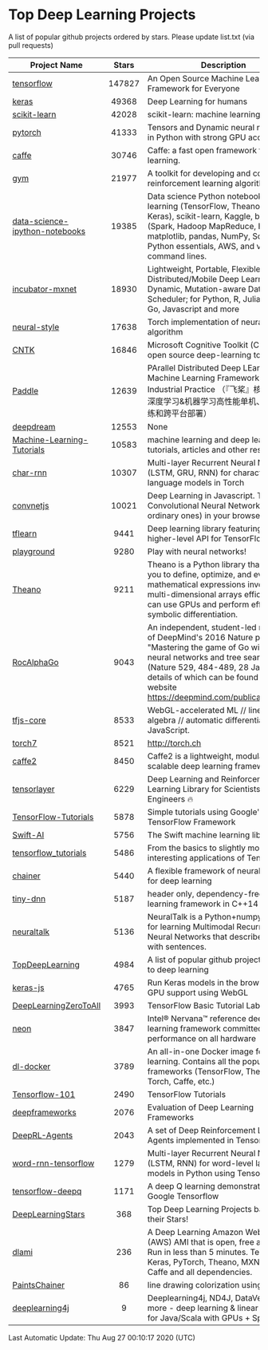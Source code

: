 # Top Deep Learning Projects
A list of popular github projects ordered by stars.
Please update list.txt (via pull requests)

|Project Name| Stars | Description |
| ---------- |:-----:| ----------- |
| [tensorflow](https://github.com/tensorflow/tensorflow) | 147827 | An Open Source Machine Learning Framework for Everyone |
| [keras](https://github.com/keras-team/keras) | 49368 | Deep Learning for humans |
| [scikit-learn](https://github.com/scikit-learn/scikit-learn) | 42028 | scikit-learn: machine learning in Python |
| [pytorch](https://github.com/pytorch/pytorch) | 41333 | Tensors and Dynamic neural networks in Python with strong GPU acceleration |
| [caffe](https://github.com/BVLC/caffe) | 30746 | Caffe: a fast open framework for deep learning. |
| [gym](https://github.com/openai/gym) | 21977 | A toolkit for developing and comparing reinforcement learning algorithms. |
| [data-science-ipython-notebooks](https://github.com/donnemartin/data-science-ipython-notebooks) | 19385 | Data science Python notebooks: Deep learning (TensorFlow, Theano, Caffe, Keras), scikit-learn, Kaggle, big data (Spark, Hadoop MapReduce, HDFS), matplotlib, pandas, NumPy, SciPy, Python essentials, AWS, and various command lines. |
| [incubator-mxnet](https://github.com/apache/incubator-mxnet) | 18930 | Lightweight, Portable, Flexible Distributed/Mobile Deep Learning with Dynamic, Mutation-aware Dataflow Dep Scheduler; for Python, R, Julia, Scala, Go, Javascript and more |
| [neural-style](https://github.com/jcjohnson/neural-style) | 17638 | Torch implementation of neural style algorithm |
| [CNTK](https://github.com/microsoft/CNTK) | 16846 | Microsoft Cognitive Toolkit (CNTK), an open source deep-learning toolkit |
| [Paddle](https://github.com/PaddlePaddle/Paddle) | 12639 | PArallel Distributed Deep LEarning: Machine Learning Framework from Industrial Practice （『飞桨』核心框架，深度学习&机器学习高性能单机、分布式训练和跨平台部署） |
| [deepdream](https://github.com/google/deepdream) | 12553 | None |
| [Machine-Learning-Tutorials](https://github.com/ujjwalkarn/Machine-Learning-Tutorials) | 10583 | machine learning and deep learning tutorials, articles and other resources  |
| [char-rnn](https://github.com/karpathy/char-rnn) | 10307 | Multi-layer Recurrent Neural Networks (LSTM, GRU, RNN) for character-level language models in Torch |
| [convnetjs](https://github.com/karpathy/convnetjs) | 10021 | Deep Learning in Javascript. Train Convolutional Neural Networks (or ordinary ones) in your browser. |
| [tflearn](https://github.com/tflearn/tflearn) | 9441 | Deep learning library featuring a higher-level API for TensorFlow. |
| [playground](https://github.com/tensorflow/playground) | 9280 | Play with neural networks! |
| [Theano](https://github.com/Theano/Theano) | 9211 | Theano is a Python library that allows you to define, optimize, and evaluate mathematical expressions involving multi-dimensional arrays efficiently. It can use GPUs and perform efficient symbolic differentiation. |
| [RocAlphaGo](https://github.com/Rochester-NRT/RocAlphaGo) | 9043 | An independent, student-led replication of DeepMind's 2016 Nature publication, "Mastering the game of Go with deep neural networks and tree search" (Nature 529, 484-489, 28 Jan 2016), details of which can be found on their website https://deepmind.com/publications.html. |
| [tfjs-core](https://github.com/tensorflow/tfjs-core) | 8533 | WebGL-accelerated ML // linear algebra // automatic differentiation for JavaScript. |
| [torch7](https://github.com/torch/torch7) | 8521 | http://torch.ch |
| [caffe2](https://github.com/facebookarchive/caffe2) | 8450 | Caffe2 is a lightweight, modular, and scalable deep learning framework. |
| [tensorlayer](https://github.com/tensorlayer/tensorlayer) | 6229 | Deep Learning and Reinforcement Learning Library for Scientists and Engineers 🔥 |
| [TensorFlow-Tutorials](https://github.com/nlintz/TensorFlow-Tutorials) | 5878 | Simple tutorials using Google's TensorFlow Framework |
| [Swift-AI](https://github.com/Swift-AI/Swift-AI) | 5756 | The Swift machine learning library. |
| [tensorflow_tutorials](https://github.com/pkmital/tensorflow_tutorials) | 5486 | From the basics to slightly more interesting applications of Tensorflow |
| [chainer](https://github.com/chainer/chainer) | 5440 | A flexible framework of neural networks for deep learning |
| [tiny-dnn](https://github.com/tiny-dnn/tiny-dnn) | 5187 | header only, dependency-free deep learning framework in C++14 |
| [neuraltalk](https://github.com/karpathy/neuraltalk) | 5136 | NeuralTalk is a Python+numpy project for learning Multimodal Recurrent Neural Networks that describe images with sentences. |
| [TopDeepLearning](https://github.com/aymericdamien/TopDeepLearning) | 4984 | A list of popular github projects related to deep learning |
| [keras-js](https://github.com/transcranial/keras-js) | 4765 | Run Keras models in the browser, with GPU support using WebGL |
| [DeepLearningZeroToAll](https://github.com/hunkim/DeepLearningZeroToAll) | 3993 | TensorFlow Basic Tutorial Labs |
| [neon](https://github.com/NervanaSystems/neon) | 3847 | Intel® Nervana™ reference deep learning framework committed to best performance on all hardware |
| [dl-docker](https://github.com/floydhub/dl-docker) | 3789 | An all-in-one Docker image for deep learning. Contains all the popular DL frameworks (TensorFlow, Theano, Torch, Caffe, etc.) |
| [Tensorflow-101](https://github.com/sjchoi86/Tensorflow-101) | 2490 | TensorFlow Tutorials |
| [deepframeworks](https://github.com/zer0n/deepframeworks) | 2076 | Evaluation of Deep Learning Frameworks |
| [DeepRL-Agents](https://github.com/awjuliani/DeepRL-Agents) | 2043 | A set of Deep Reinforcement Learning Agents implemented in Tensorflow. |
| [word-rnn-tensorflow](https://github.com/hunkim/word-rnn-tensorflow) | 1279 | Multi-layer Recurrent Neural Networks (LSTM, RNN) for word-level language models in Python using TensorFlow. |
| [tensorflow-deepq](https://github.com/siemanko/tensorflow-deepq) | 1171 | A deep Q learning demonstration using Google Tensorflow |
| [DeepLearningStars](https://github.com/hunkim/DeepLearningStars) | 368 | Top Deep Learning Projects based on their Stars! |
| [dlami](https://github.com/ritchieng/dlami) | 236 | A Deep Learning Amazon Web Service (AWS) AMI that is open, free and works. Run in less than 5 minutes. TensorFlow, Keras, PyTorch, Theano, MXNet, CNTK, Caffe and all dependencies. |
| [PaintsChainer](https://github.com/taizan/PaintsChainer) | 86 | line drawing colorization using chainer |
| [deeplearning4j](https://github.com/deeplearning4j/deeplearning4j) | 9 | Deeplearning4j, ND4J, DataVec and more - deep learning & linear algebra for Java/Scala with GPUs + Spark |

Last Automatic Update: Thu Aug 27 00:10:17 2020 (UTC)
